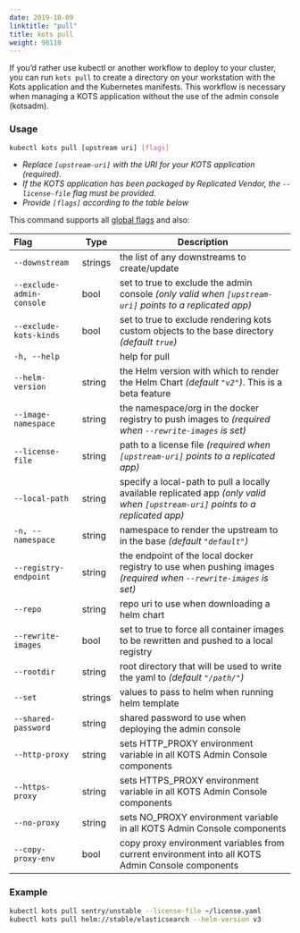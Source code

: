 ```yaml
---
date: 2019-10-09
linktitle: "pull"
title: kots pull
weight: 90110
---
```


If you’d rather use kubectl or another workflow to deploy to your cluster, you can run `kots pull` to create a directory on your workstation with the Kots application and the Kubernetes manifests. This workflow is necessary when managing a KOTS application without the use of the admin console (kotsadm).

### Usage
```bash
kubectl kots pull [upstream uri] [flags]
```
* _Replace `[upstream-uri]` with the URI for your KOTS application (required)._
* _If the KOTS application has been packaged by Replicated Vendor, the `--license-file` flag must be provided._
* _Provide `[flags]` according to the table below_

This command supports all [global flags](/kots-cli/global-flags/) and also:


| Flag                 | Type | Description |
|:----------------------|------|-------------|
| `--downstream` |  strings |  the list of any downstreams to create/update |
| `--exclude-admin-console` |  bool  |  set to true to exclude the admin console _(only valid when `[upstream-uri]` points to a replicated app)_ |
| `--exclude-kots-kinds` |  bool  | set to true to exclude rendering kots custom objects to the base directory _(default `true`)_ |
| `-h, --help`  |          |  help for pull |
| `--helm-version` | string | the Helm version with which to render the Helm Chart _(default `"v2"`)_. This is a beta feature |
| `--image-namespace` |  string  |  the namespace/org in the docker registry to push images to _(required when `--rewrite-images` is set)_ |
| `--license-file` |  string |   path to a license file _(required when `[upstream-uri]` points to a replicated app)_ |
| `--local-path` |  string   |   specify a local-path to pull a locally available replicated app _(only valid when `[upstream-uri]` points to a replicated app)_ |
| `-n, --namespace` |  string      |   namespace to render the upstream to in the base _(default `"default"`)_ |
| `--registry-endpoint` |  string  |   the endpoint of the local docker registry to use when pushing images _(required when `--rewrite-images` is set)_|
| `--repo`  | string  |   repo uri to use when downloading a helm chart |
| `--rewrite-images` |  bool   |  set to true to force all container images to be rewritten and pushed to a local registry |
| `--rootdir` |  string  |  root directory that will be used to write the yaml to _(default `"/path/"`)_ |
| `--set`  | strings  |  values to pass to helm when running helm template |
| `--shared-password` | string  | shared password to use when deploying the admin console |
| `--http-proxy` | string | sets HTTP_PROXY environment variable in all KOTS Admin Console components |
| `--https-proxy` | string | sets HTTPS_PROXY environment variable in all KOTS Admin Console components |
| `--no-proxy` | string | sets NO_PROXY environment variable in all KOTS Admin Console components |
| `--copy-proxy-env` | bool | copy proxy environment variables from current environment into all KOTS Admin Console components |

### Example
```bash
kubectl kots pull sentry/unstable --license-file ~/license.yaml
kubectl kots pull helm://stable/elasticsearch --helm-version v3
```
